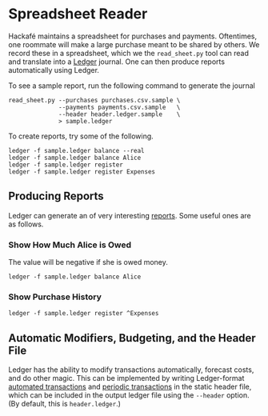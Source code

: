 # Spreadsheet Reader

Hackafé maintains a spreadsheet for purchases and payments. Oftentimes, one
roommate will make a large purchase meant to be shared by others. We record
these in a spreadsheet, which we the `read_sheet.py` tool can read and translate
into a [Ledger][] journal. One can then produce reports automatically using
Ledger.

To see a sample report, run the following command to generate the journal
```
read_sheet.py --purchases purchases.csv.sample \
              --payments payments.csv.sample   \
              --header header.ledger.sample    \
              > sample.ledger
```
To create reports, try some of the following.
```
ledger -f sample.ledger balance --real
ledger -f sample.ledger balance Alice
ledger -f sample.ledger register
ledger -f sample.ledger register Expenses
```

## Producing Reports

Ledger can generate an of very interesting [reports][Ledger reports]. Some
useful ones are as follows.

### Show How Much Alice is Owed
The value will be negative if she is owed money.
```
ledger -f sample.ledger balance Alice
```

### Show Purchase History
```
ledger -f sample.ledger register ^Expenses
```

## Automatic Modifiers, Budgeting, and the Header File

Ledger has the ability to modify transactions automatically, forecast costs, and
do other magic.  This can be implemented by writing Ledger-format [automated
transactions][Ledger automatic] and [periodic transactions][Ledger periodic] in
the static header file, which can be included in the output ledger file using
the `--header` option. (By default, this is `header.ledger`.)

[Ledger]: http://ledger-cli.org
[Ledger reports]: http://ledger-cli.org/3.0/doc/ledger3.html#Building-Reports
[Ledger automatic]: http://ledger-cli.org/3.0/doc/ledger3.html#Automated-Transactions
[Ledger periodic]: http://ledger-cli.org/3.0/doc/ledger3.html#Periodic-Transactions
